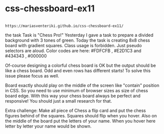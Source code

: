 # css-chessboard-ex11

                                            https://mariasventeriki.github.io/css-chessboard-ex11/
                                              
the task Task is "Chess Pro!" Yesterday I gave a task to prepare a divided background with 3 tones of green. Today the task is creating 8x8 chess board with gradient squares. Class usage is forbidden. Just pseudo selectors are aloud. Color codes are here: #FDFCFB , #E2D1C3 and #434343 , #000000

Of-course designing a colorful chess board is OK but the output should be like a chess board. Odd and even rows has different starts! To solve this issue please focus as well.

Board exactly should play on the middle of the screen like "contain" position in CSS. So you need to use minimum of browser sizes as size of chess board edge. With this way your chess board always be perfect and responsive! You should just a small research for that.

Extra challenge: Make all piece of Chess a flip card and put the chess figures behind of the squares. Squares should flip when you hover. Also on the middle of the board put the letters of your name. When you hover here letter by letter your name would be shown.
